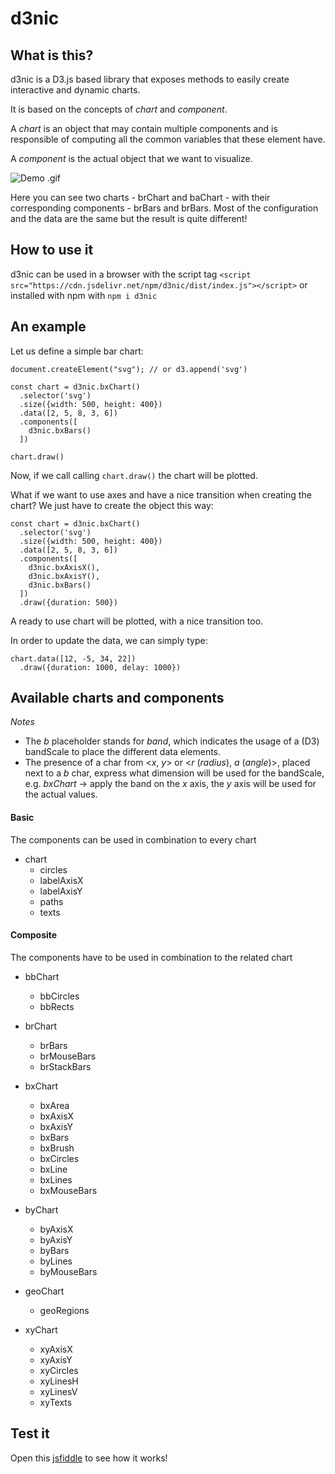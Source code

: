 # d3nic

## What is this?

d3nic is a D3.js based library that exposes methods to easily create interactive and dynamic charts.

It is based on the concepts of *chart* and *component*.

A *chart* is an object that may contain multiple components and is responsible of computing all the common variables that these element have.

A *component* is the actual object that we want to visualize.

![Demo .gif](https://github.com/ncastaldo/d3nic/tree/master/img/demo.gif)

Here you can see two charts - brChart and baChart - with their corresponding components - brBars and brBars. Most of the configuration and the data are the same but the result is quite different!

## How to use it

d3nic can be used in a browser with the script tag `<script src="https://cdn.jsdelivr.net/npm/d3nic/dist/index.js"></script>` or installed with npm with `npm i d3nic`

## An example

Let us define a simple bar chart:

```
document.createElement("svg"); // or d3.append('svg')

const chart = d3nic.bxChart()
  .selector('svg')
  .size({width: 500, height: 400})
  .data([2, 5, 8, 3, 6])
  .components([
    d3nic.bxBars()
  ])

chart.draw()
```

Now, if we call calling `chart.draw()` the chart will be plotted.

What if we want to use axes and have a nice transition when creating the chart? We just have to create the object this way:

```
const chart = d3nic.bxChart()
  .selector('svg')
  .size({width: 500, height: 400})
  .data([2, 5, 8, 3, 6])
  .components([
    d3nic.bxAxisX(),
    d3nic.bxAxisY(),
    d3nic.bxBars()
  ])
  .draw({duration: 500})
```

A ready to use chart will be plotted, with a nice transition too.

In order to update the data, we can simply type:

```
chart.data([12, -5, 34, 22])
  .draw({duration: 1000, delay: 1000})
```

## Available charts and components

*Notes*
- The *b* placeholder stands for *band*, which indicates the usage of a (D3) bandScale to place the different data elements.
- The presence of a char from <*x*, *y*> or <*r* (*radius*), *a* (*angle*)>, placed next to a *b* char, express what dimension will be used for the bandScale, e.g. *bxChart* -> apply the band on the *x* axis, the *y* axis will be used for the actual values.

#### Basic

The components can be used in combination to every chart

* chart
  * circles
  * labelAxisX
  * labelAxisY
  * paths
  * texts


#### Composite

The components have to be used in combination to the related chart

* bbChart
  * bbCircles
  * bbRects

* brChart
  * brBars
  * brMouseBars
  * brStackBars

* bxChart
  * bxArea
  * bxAxisX
  * bxAxisY
  * bxBars
  * bxBrush
  * bxCircles
  * bxLine
  * bxLines
  * bxMouseBars

* byChart
  * byAxisX
  * byAxisY
  * byBars
  * byLines
  * byMouseBars

* geoChart
  * geoRegions

* xyChart
  * xyAxisX
  * xyAxisY
  * xyCircles
  * xyLinesH
  * xyLinesV
  * xyTexts

## Test it

Open this [jsfiddle](https://jsfiddle.net/xdt4f2h0/) to see how it works!

